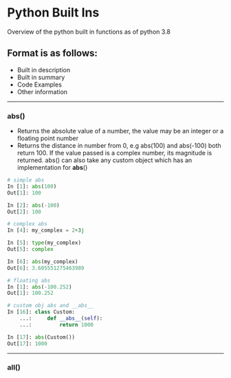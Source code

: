 # Python Built Ins

Overview of the python built in functions as of python 3.8

## Format is as follows:
- Built in description
- Built in summary
- Code Examples
- Other information


---

### abs()
 - Returns the absolute value of a number, the value may be an integer or a floating point number
 - Returns the distance in number from 0, e.g abs(100) and abs(-100) both return 100.  If the value passed is a complex number, its magnitude is returned.
 abs() can also take any custom object which has an implementation for __abs__()
 
```python
# simple abs
In [1]: abs(100)
Out[1]: 100

In [2]: abs(-100)
Out[2]: 100

# complex abs
In [4]: my_complex = 2+3j

In [5]: type(my_complex)
Out[5]: complex

In [6]: abs(my_complex)
Out[6]: 3.605551275463989

# floating abs
In [1]: abs(-100.252)
Out[1]: 100.252

# custom obj abs and __abs__
In [16]: class Custom:
    ...:     def __abs__(self):
    ...:         return 1000

In [17]: abs(Custom())
Out[17]: 1000

```

---

### all()


